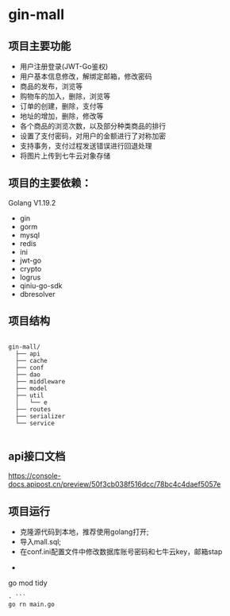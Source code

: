 # gin-mall

## 项目主要功能

- 用户注册登录(JWT-Go鉴权)
- 用户基本信息修改，解绑定邮箱，修改密码
- 商品的发布，浏览等
- 购物车的加入，删除，浏览等
- 订单的创建，删除，支付等
- 地址的增加，删除，修改等
- 各个商品的浏览次数，以及部分种类商品的排行
- 设置了支付密码，对用户的金额进行了对称加密
- 支持事务，支付过程发送错误进行回退处理
- 将图片上传到七牛云对象存储

## 项目的主要依赖：
Golang V1.19.2

- gin
- gorm
- mysql
- redis
- ini
- jwt-go
- crypto
- logrus
- qiniu-go-sdk
- dbresolver

## 项目结构

```

gin-mall/
  ├── api
  ├── cache
  ├── conf
  ├── dao
  ├── middleware
  ├── model
  ├── util
  │   └── e
  ├── routes
  ├── serializer
  └── service
   			
```

## api接口文档
https://console-docs.apipost.cn/preview/50f3cb038f516dcc/78bc4c4daef5057e

## 项目运行

- 克隆源代码到本地，推荐使用golang打开;
- 导入mall.sql;
- 在conf.ini配置文件中修改数据库账号密码和七牛云key，邮箱stap
- ```
go mod tidy
   			
```
- ```
go rn main.go
   			
```


